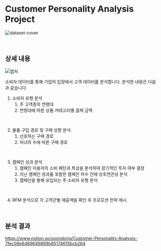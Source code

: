 # Customer Personality Analysis Project
![dataset-cover](https://user-images.githubusercontent.com/100760303/198925583-26b5e6e9-7373-4b39-bf52-925e30bb8ab5.png)

<br>

## 상세 내용
![캡처](https://user-images.githubusercontent.com/100760303/198926107-9f9a3290-122f-4e81-bfcb-d5187c3b8e57.PNG)

소비자 데이터를 통해 기업의 입장에서 고객 데이터를 분석합니다.
분석한 내용은 다음과 같습니다.

1. 소비자 유형 분석
    1. 주 고객층의 연령대
    2. 연령대에 따른 상품 카테고리별 결제 금액
<br>

2. 물품 구입 경로 및 구매 성향 분석
    1. 선호하는 구매 경로
    2. 자녀의 수에 따른 구매 경로
<br>

3. 캠페인 성과 분석
    1. 캠패인 이용자의 소비 패턴과 특성을 분석하여 장기적인 투자 여부 결정
    2. 지난 캠페인 성과를 포함한 캠페인 차수 간에 상호연관성 분석
    3. 캠페인을 통해 유입되는 주 소비자 유형 분석
<br>

4. RFM 분석으로 각 고객군별 매출액을 확인 후 프로모션 전략 제시

<br>

## 분석 결과
https://www.notion.so/soondong/Customer-Personality-Analysis-7fec08e6489649869b85174615bcb264
